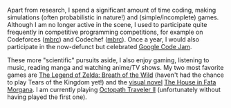 Apart from research, I spend a significant amount of time coding, making simulations (often probabilistic in nature!) and (simple/incomplete) games. Although I am no longer active in the scene, I used to participate quite frequently in competitive programming competitions, for example on Codeforces ([mbrc](https://codeforces.com/profile/mbrc)) and Codechef ([mbrc](https://www.codechef.com/users/mbrc)). Once a year, I would also participate in the now-defunct but celebrated [Google Code Jam](https://en.wikipedia.org/wiki/Google_Code_Jam). 

These more "scientific" pursuits aside, I also enjoy gaming, listening to music, reading manga and watching anime/TV shows. My two most favorite games are [The Legend of Zelda: Breath of the Wild](https://zelda.nintendo.com/breath-of-the-wild/) (haven't had the chance to play Tears of the Kingdom yet!) and the [visual novel](https://en.wikipedia.org/wiki/Visual_novel) [The House in Fata Morgana](https://en.wikipedia.org/wiki/The_House_in_Fata_Morgana). I am currently playing [Octopath Traveler II](https://en.wikipedia.org/wiki/Octopath_Traveler_II) (unfortunately without having played the first one).


 <!-- (mostly indoor though!). My favorite game (right now) is [The Legend of Zelda: Breath of the Wild](https://zelda.nintendo.com/breath-of-the-wild/) with the visual novel, [The House in Fata Morgana](https://en.wikipedia.org/wiki/The_House_in_Fata_Morgana) in second place. I am currently playing [Octopath Traveler II](https://en.wikipedia.org/wiki/Octopath_Traveler_II) (although I haven't played I).

I used to be an avid listener of progressive rock, mostly Porcupine Tree and Genesis. More recently, I have been enjoying [JYOCHO](https://jyocho.com/biography) and [mol-74](https://mol-74.jp/). At this point, I probably also remember the entire first Disc of [Hamilton](https://en.wikipedia.org/wiki/Hamilton_(musical)). In the past few days though, I have discovered some great video game music, of which [Kaine/Salvation](https://www.youtube.com/watch?v=FP4duz43t_A) takes the cake (but I haven't played the game yet!).

My favorite anime is [Monster](https://en.wikipedia.org/wiki/Monster_(manga)) by Naoki Urasawa with [_Haikyu!!_](https://en.wikipedia.org/wiki/Haikyu!!) by Haruichi Furudate as a close second (those are links to the manga articles though). Among manga, I absolutely love Kaoru Mori's [Otoyomegatari](https://en.wikipedia.org/wiki/A_Bride%27s_Story) and Natsu Hyūga's [Kusuriya no Hitorigoto](https://en.wikipedia.org/wiki/The_Apothecary_Diaries). Unfortunately I know little to no Japanese, so I have only read/watched translated versions of these.

Among TV shows, I really enjoyed [Silicon Valley](https://en.wikipedia.org/wiki/Silicon_Valley_(TV_series)), [The Queen's Gambit](https://en.wikipedia.org/wiki/The_Queen's_Gambit_(miniseries)) and [Chernobyl](https://en.wikipedia.org/wiki/Chernobyl_(miniseries)). --> 
